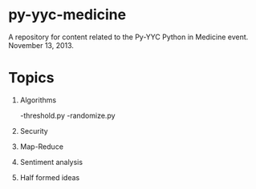 py-yyc-medicine
===============

A repository for content related to the Py-YYC Python in Medicine event.  November 13, 2013.

Topics
=======

1. Algorithms 
	
	-threshold.py
	-randomize.py

2. Security
3. Map-Reduce
4. Sentiment analysis
5. Half formed ideas



